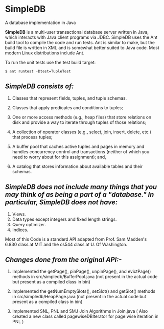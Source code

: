 # SimpleDB
A database implementation in Java

**SimpleDB** is a multi-user transactional database server written in Java, which interacts with Java client programs via JDBC. SimpleDB uses the Ant build tool to compile the code and run tests. Ant is similar to make, but the build file is written in XML and is somewhat better suited to Java code. Most modern Linux distributions include Ant.

To run the  unit tests use the test build target:

`$ ant runtest -Dtest=TupleTest`



*SimpleDB consists of:*
-----------------------

1) Classes that represent fields, tuples, and tuple schemas.

2) Classes that apply predicates and conditions to tuples; 

3) One or more access methods (e.g., heap files) that store relations on disk and provide a way to iterate through tuples of those relations; 

4) A collection of operator classes (e.g., select, join, insert, delete, etc.) that process tuples; 

5) A buffer pool that caches active tuples and pages in memory and handles concurrency control and transactions (neither of which you need to worry about for this assignment); and, 

6) A catalog that stores information about available tables and their schemas.



*SimpleDB does not include many things that you may think of as being a part of a "database." In particular, SimpleDB does not have:* 
-----------------------

1) Views. 
2) Data types except integers and fixed length strings. 
3) Query optimizer. 
4) Indices.


Most of this Code is a standard API adapted from Prof. Sam Madden's 6.830 class at MIT and the cs544 class at U. Of Washington.

*Changes done from the original API:-*
-------------------------

1) Implemented the getPage(), pinPage(), unpinPage(), and evictPage() methods in src/simpledb/BufferPool.java (not present in the actual code but present as a compiled class in bin)

2) Implemented the getNumEmptySlots(), setSlot() and getSlot() methods in src/simpledb/HeapPage.java (not present in the actual code but present as a compiled class in bin)

3) Implemented SNL, PNL and SMJ Join Algorithms in Join.java ( Also created a new class called pagewiseDBIterator for page wise iteration in PNL )
